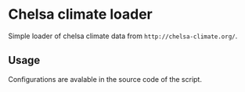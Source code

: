 
# Chelsa climate loader


Simple loader of chelsa climate data from `http://chelsa-climate.org/`.


## Usage

Configurations are avalable in the source code of the script.

